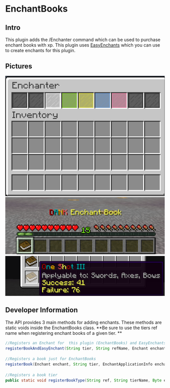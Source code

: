 # EnchantBooks
## Intro
This plugin adds the /Enchanter command which can be used to purchase enchant books with xp. This plugin uses [EasyEnchants](https://github.com/Exeton/EasyEnchants) which you can use to create enchants for this plugin.

## Pictures

![alt text](https://github.com/Exeton/EnchantBooks/blob/master/Pictures/Enchanter.PNG)
![alt text](https://github.com/Exeton/EnchantBooks/blob/master/Pictures/Dank%20Enchant%20Book.PNG)
![alt text](https://github.com/Exeton/EnchantBooks/blob/master/Pictures/Enchant%20Book%20With%20Odds.PNG)

## Developer Information
The API provides 3 main methods for adding enchants. These methods are static voids inside the EnchantBooks class.  **Be sure to use the tiers ref name when registering enchant books of a given tier. **

```java
//Registers an Enchant for  this plugin (EnchantBooks) and EasyEnchants
registerBookAndEasyEnchant(String tier, String refName, Enchant enchant, EnchantApplicationInfo enchantApplicationInfo)

//Registers a book just for EnchantBooks
registerBook(Enchant enchant, String tier, EnchantApplicationInfo enchantApplicationInfo)

//Registers a book tier
public static void registerBookType(String ref, String tierName, Byte enchantPaneColor)
```
